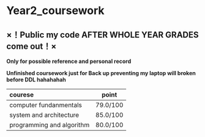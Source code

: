 # Year2_coursework
## ×！Public my code AFTER WHOLE YEAR GRADES come out！×

**Only for possible reference and personal record**

**Unfinished coursework just for Back up preventing my laptop will broken before DDL hahahahah**


|courese             |point       |
|:---                |:---:       |
|computer fundanmentals|79.0/100|
|system and architecture|85.0/100|
|programming and algorithm|80.0/100|







